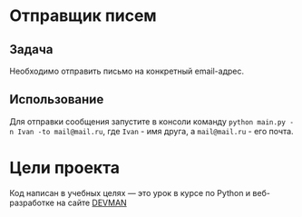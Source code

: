# Отправщик писем
## Задача
Необходимо отправить письмо на конкретный email-адрес.
## Использование
Для отправки сообщения запустите в консоли команду `python main.py -n Ivan -to mail@mail.ru`, где `Ivan` - имя друга, а `mail@mail.ru` - его почта.

# Цели проекта

Код написан в учебных целях — это урок в курсе по Python и веб-разработке на сайте [DEVMAN](https://dvmn.org)
